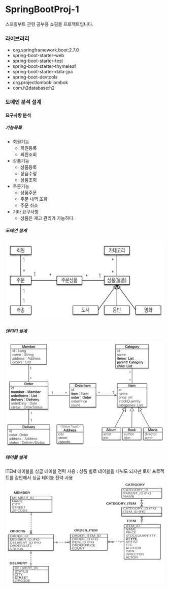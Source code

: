# SpringBootProj-1
스프링부트 관련 공부용 쇼핑몰 프로젝트입니다.

### 라이브러리
- org.springframework.boot:2.7.0
- spring-boot-starter-web
- spring-boot-starter-test
- spring-boot-starter-thymeleaf
- spring-boot-starter-data-jpa
- spring-boot-devtools
- org.projectlombok:lombok
- com.h2database:h2

### 도메인 분석 설계

#### 요구사항 분석
##### 기능목록
- 회원기능
  - 회원등록
  - 회원조회
- 상품기능
  - 상품등록
  - 상품수정
  - 상품조회
- 주문기능
  - 상품주문
  - 주문 내역 조회
  - 주문 취소
- 기타 요구사항
  - 상품은 재고 관리가 가능하다.



##### 도메인 설계
<img src="/src/main/resources/static/images/domainDesign.png" width="500px;" height="250px;">

##### 엔티티 설계
<img src="/src/main/resources/static/images/entityDesign.png" width="500px;" height="330px;">

##### 테이블 설계
ITEM 테이블을 싱글 테이블 전략 사용 : 상품 별로 테이블을 나눠도 되지만 토이 프로젝트를 감안해서 싱글 테이블 전략 사용<br>
<img src="/src/main/resources/static/images/tableDesign.png" width="500px;" height="330px;">
